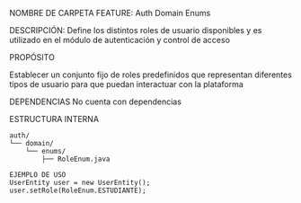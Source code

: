 NOMBRE DE CARPETA FEATURE: Auth Domain Enums

DESCRIPCIÓN: Define los distintos roles de usuario disponibles y es utilizado en el módulo de autenticación y control de acceso

PROPÓSITO

Establecer un conjunto fijo de roles predefinidos que representan diferentes tipos de usuario para que puedan interactuar con la plataforma 

DEPENDENCIAS
No cuenta con dependencias 

ESTRUCTURA INTERNA

```features
auth/
└── domain/
    └── enums/
        ├── RoleEnum.java

EJEMPLO DE USO
UserEntity user = new UserEntity();
user.setRole(RoleEnum.ESTUDIANTE);